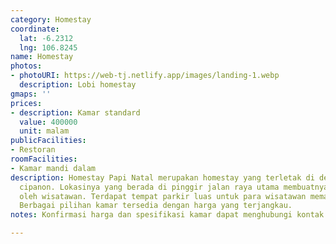 ```yaml
---
category: Homestay
coordinate:
  lat: -6.2312
  lng: 106.8245
name: Homestay
photos:
- photoURI: https://web-tj.netlify.app/images/landing-1.webp
  description: Lobi homestay
gmaps: ''
prices:
- description: Kamar standard
  value: 400000
  unit: malam
publicFacilities:
- Restoran
roomFacilities:
- Kamar mandi dalam
description: Homestay Papi Natal merupakan homestay yang terletak di dekat pantai
  cipanon. Lokasinya yang berada di pinggir jalan raya utama membuatnya mudah diakses
  oleh wisatawan. Terdapat tempat parkir luas untuk para wisatawan memarkirkan kendaraannya.
  Berbagai pilihan kamar tersedia dengan harga yang terjangkau.
notes: Konfirmasi harga dan spesifikasi kamar dapat menghubungi kontak yang tertera.

---
```

